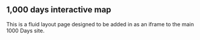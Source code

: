 ## 1,000 days interactive map

This is a fluid layout page designed to be added in as an iframe to the main 1000 Days site.


<br/>